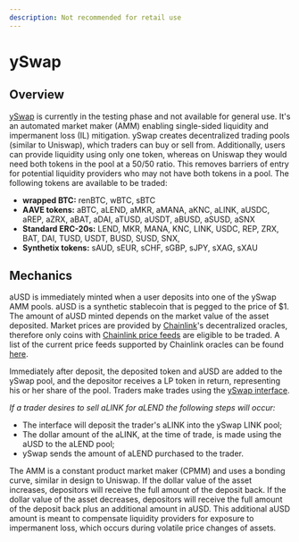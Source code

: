 ```yaml
---
description: Not recommended for retail use
---
```


# ySwap

## Overview

[ySwap](https://yswap.exchange/) is currently in the testing phase and not available for general use. It's an automated market maker \(AMM\) enabling single-sided liquidity and impermanent loss \(IL\) mitigation. ySwap creates decentralized trading pools \(similar to Uniswap\), which traders can buy or sell from. Additionally, users can provide liquidity using only one token, whereas on Uniswap they would need both tokens in the pool at a 50/50 ratio. This removes barriers of entry for potential liquidity providers who may not have both tokens in a pool. The following tokens are available to be traded:

* **wrapped BTC:** renBTC, wBTC, sBTC
* **AAVE tokens:** aBTC, aLEND, aMKR, aMANA, aKNC, aLINK, aUSDC, aREP, aZRX, aBAT, aDAI, aTUSD, aUSDT, aBUSD, aSUSD, aSNX
* **Standard ERC-20s:** LEND, MKR, MANA, KNC, LINK, USDC, REP, ZRX, BAT, DAI, TUSD, USDT, BUSD, SUSD, SNX, 
* **Synthetix tokens:** sAUD, sEUR, sCHF, sGBP, sJPY, sXAG, sXAU

## Mechanics

aUSD is immediately minted when a user deposits into one of the ySwap AMM pools. aUSD is a synthetic stablecoin that is pegged to the price of $1. The amount of aUSD minted depends on the market value of the asset deposited. Market prices are provided by [Chainlink](https://chain.link/)'s decentralized oracles, therefore only coins with [Chainlink price feeds](https://feeds.chain.link/) are eligible to be traded. A list of the current price feeds supported by Chainlink oracles can be found [here](https://feeds.chain.link/).

Immediately after deposit, the deposited token and aUSD are added to the ySwap pool, and the depositor receives a LP token in return, representing his or her share of the pool. Traders make trades using the [ySwap interface](https://yswap.exchange/).

_If a trader desires to sell aLINK for aLEND the following steps will occur:_

* The interface will deposit the trader's aLINK into the ySwap LINK pool;
* The dollar amount of the aLINK, at the time of trade, is made using the aUSD to the aLEND pool;
* ySwap sends the amount of aLEND purchased to the trader. 

The AMM is a constant product market maker \(CPMM\) and uses a bonding curve, similar in design to Uniswap. If the dollar value of the asset increases, depositors will receive the full amount of the deposit back. If the dollar value of the asset decreases, depositors will receive the full amount of the deposit back plus an additional amount in aUSD. This additional aUSD amount is meant to compensate liquidity providers for exposure to impermanent loss, which occurs during volatile price changes of assets.

